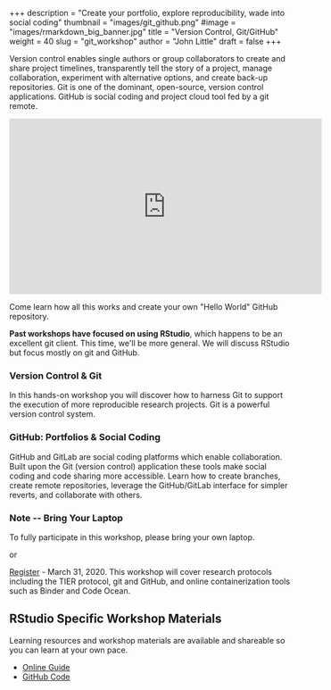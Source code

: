 +++
description = "Create your portfolio, explore reproducibility, wade into social coding"
thumbnail = "images/git_github.png"
#image = "images/rmarkdown_big_banner.jpg"
title = "Version Control, Git/GitHub"
weight = 40
slug = "git_workshop"
author = "John Little"
draft = false
+++

Version control enables single authors or group collaborators to create and share project timelines, transparently tell the story of a project, manage collaboration, experiment with alternative options, and create back-up repositories.  Git is one of the dominant, open-source, version control applications. GitHub is social coding and project cloud tool fed by a git remote.

<iframe width="560" height="315" src="https://www.youtube.com/embed/Ao4uwcbMp-0" frameborder="0" allow="autoplay; encrypted-media" allowfullscreen></iframe>

Come learn how all this works and create your own "Hello World" GitHub repository.

**Past workshops have focused on using RStudio**, which happens to be an excellent git client.  This time, we'll be more general.  We will discuss RStudio but focus mostly on git and GitHub.
	
### Version Control & Git

In this hands-on workshop you will discover how to harness Git to support the execution of more reproducible research projects. Git is a powerful version control system.  

### GitHub: Portfolios & Social Coding

GitHub and GitLab are social coding platforms which enable collaboration.  Built upon the Git (version control) application these tools make social coding and code sharing more accessible.  Learn how to create branches, create remote repositories, leverage the GitHub/GitLab interface for simpler reverts, and collaborate with others.  


### Note -- Bring Your Laptop
To fully participate in this workshop, please bring your own laptop.  

<!-- a href="https://duke.libcal.com/event/6096055" class="button">Register</a> - Feb. 26, 2020 -->

or

<a href="https://duke.libcal.com/event/6104205" class="button">Register</a> - March 31, 2020.  This workshop will cover research protocols including the TIER protocol, git and GitHub, and online containerization tools such as Binder and Code Ocean.

## RStudio Specific Workshop Materials

Learning resources and workshop materials are available and shareable so you can learn at your own pace. 

- [Online Guide](https://git-rfun.library.duke.edu/)
- [GitHub Code](https://github.com/data-and-visualization/git-tutorial)


